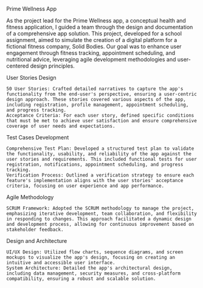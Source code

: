 Prime Wellness App

As the project lead for the Prime Wellness app, a conceptual health and fitness application, I guided a team through the design and documentation of a comprehensive app solution. This project, developed for a school assignment, aimed to simulate the creation of a digital platform for a fictional fitness company, Solid Bodies. Our goal was to enhance user engagement through fitness tracking, appointment scheduling, and nutritional advice, leveraging agile development methodologies and user-centered design principles.

User Stories Design

    50 User Stories: Crafted detailed narratives to capture the app's functionality from the end-user's perspective, ensuring a user-centric design approach. These stories covered various aspects of the app, including registration, profile management, appointment scheduling, and progress tracking.
    Acceptance Criteria: For each user story, defined specific conditions that must be met to achieve user satisfaction and ensure comprehensive coverage of user needs and expectations.

Test Cases Development

    Comprehensive Test Plan: Developed a structured test plan to validate the functionality, usability, and reliability of the app against the user stories and requirements. This included functional tests for user registration, notifications, appointment scheduling, and progress tracking.
    Verification Process: Outlined a verification strategy to ensure each feature's implementation aligns with the user stories' acceptance criteria, focusing on user experience and app performance.

Agile Methodology

    SCRUM Framework: Adopted the SCRUM methodology to manage the project, emphasizing iterative development, team collaboration, and flexibility in responding to changes. This approach facilitated a dynamic design and development process, allowing for continuous improvement based on stakeholder feedback.

Design and Architecture

    UI/UX Design: Utilized flow charts, sequence diagrams, and screen mockups to visualize the app's design, focusing on creating an intuitive and accessible user interface.
    System Architecture: Detailed the app's architectural design, including data management, security measures, and cross-platform compatibility, ensuring a robust and scalable solution.
